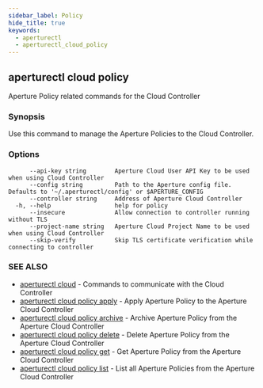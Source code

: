 ```yaml
---
sidebar_label: Policy
hide_title: true
keywords:
  - aperturectl
  - aperturectl_cloud_policy
---
```


<!-- markdownlint-disable -->

## aperturectl cloud policy

Aperture Policy related commands for the Cloud Controller

### Synopsis

Use this command to manage the Aperture Policies to the Cloud Controller.

### Options

```
      --api-key string        Aperture Cloud User API Key to be used when using Cloud Controller
      --config string         Path to the Aperture config file. Defaults to '~/.aperturectl/config' or $APERTURE_CONFIG
      --controller string     Address of Aperture Cloud Controller
  -h, --help                  help for policy
      --insecure              Allow connection to controller running without TLS
      --project-name string   Aperture Cloud Project Name to be used when using Cloud Controller
      --skip-verify           Skip TLS certificate verification while connecting to controller
```

### SEE ALSO

- [aperturectl cloud](/reference/aperturectl/cloud/cloud.md) - Commands to communicate with the Cloud Controller
- [aperturectl cloud policy apply](/reference/aperturectl/cloud/policy/apply/apply.md) - Apply Aperture Policy to the Aperture Cloud Controller
- [aperturectl cloud policy archive](/reference/aperturectl/cloud/policy/archive/archive.md) - Archive Aperture Policy from the Aperture Cloud Controller
- [aperturectl cloud policy delete](/reference/aperturectl/cloud/policy/delete/delete.md) - Delete Aperture Policy from the Aperture Cloud Controller
- [aperturectl cloud policy get](/reference/aperturectl/cloud/policy/get/get.md) - Get Aperture Policy from the Aperture Cloud Controller
- [aperturectl cloud policy list](/reference/aperturectl/cloud/policy/list/list.md) - List all Aperture Policies from the Aperture Cloud Controller
